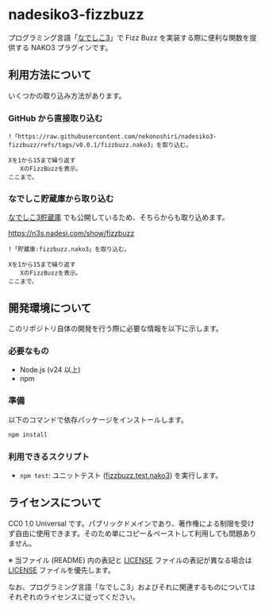# nadesiko3-fizzbuzz

プログラミング言語「[なでしこ3](https://github.com/kujirahand/nadesiko3)」で Fizz Buzz を実装する際に便利な関数を提供する NAKO3 プラグインです。

## 利用方法について

いくつかの取り込み方法があります。

### GitHub から直接取り込む

```nako3
!「https://raw.githubusercontent.com/nekonoshiri/nadesiko3-fizzbuzz/refs/tags/v0.0.1/fizzbuzz.nako3」を取り込む。

Xを1から15まで繰り返す
　　XのFizzBuzzを表示。
ここまで。
```

### なでしこ貯蔵庫から取り込む

[なでしこ3貯蔵庫](https://n3s.nadesi.com) でも公開しているため、そちらからも取り込めます。

https://n3s.nadesi.com/show/fizzbuzz

```nako3
!「貯蔵庫:fizzbuzz.nako3」を取り込む。

Xを1から15まで繰り返す
　　XのFizzBuzzを表示。
ここまで。
```

## 開発環境について

このリポジトリ自体の開発を行う際に必要な情報を以下に示します。

### 必要なもの

- Node.js (v24 以上)
- npm

### 準備

以下のコマンドで依存パッケージをインストールします。

```sh
npm install
```

### 利用できるスクリプト

- `npm test`: ユニットテスト ([fizzbuzz.test.nako3](fizzbuzz.test.nako3)) を実行します。

## ライセンスについて

CC0 1.0 Universal です。パブリックドメインであり、著作権による制限を受けず自由に使用できます。そのため単にコピー＆ペーストして利用しても問題ありません。

※ 当ファイル (README) 内の表記と [LICENSE](LICENSE) ファイルの表記が異なる場合は [LICENSE](LICENSE) ファイルを優先します。

なお、プログラミング言語「なでしこ3」およびそれに関連するものについてはそれぞれのライセンスに従ってください。
